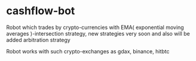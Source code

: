 # cashflow-bot
Robot which trades by crypto-currencies with EMA( exponential moving averages )-intersection strategy, new strategies very soon and also will be added arbitration strategy

Robot works with such crypto-exchanges as gdax, binance, hitbtc
